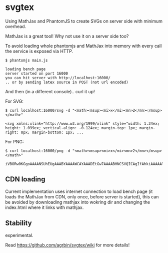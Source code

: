 svgtex
======

Using MathJax and PhantomJS to create SVGs on server side with minimum overhead.

MathJax is a great tool! Why not use it on a server side too?

To avoid loading whole phantomjs and MathJax into memory with every call the service is exposed via HTTP.

```
$ phantomjs main.js

loading bench page
server started on port 16000
you can hit server with http://localhost:16000/
.. or by sending latex source in POST (not url encoded)
```

And then (in a different console).. curl it up!

For SVG:
```
$ curl localhost:16000/svg -d "<math><msup><mi>x</mi><mn>2</mn></msup></math>"

<svg xmlns:xlink="http://www.w3.org/1999/xlink" style="width: 1.34ex; height: 1.099ex; vertical-align: -0.124ex; margin-top: 1px; margin-right: 0px; margin-bottom: 1px; ...
```

For PNG: 
```
$ curl localhost:16000/png -d "<math><msup><mi>x</mi><mn>2</mn></msup></math>"

iVBORw0KGgoAAAANSUhEUgAAABYAAAAWCAYAAADEtGw7AAAABHNCSVQICAgIfAhkiAAAAAlwSFlzAAALEwAACxMBAJqcGAAAAR9JREFUOI3t07srx1EYx/HXzy383JKBSC4lkskmBovFQtiIUf4A...
```
CDN loading
-----------

Current implementation uses internet connection to load bench page (it loads the MathJax from CDN, only once, before server is started), this can be avoided by downloading mathjax into wokring dir and changing the index.html where it links with mathjax.

Stability
---------

experimental.

Read https://github.com/agrbin/svgtex/wiki for more details!

